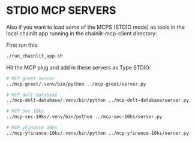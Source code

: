
# STDIO MCP SERVERS

Also if you want to load some of the MCPS (STDIO mode) as tools in the local chainlit app running in the chainlit-mcp-client directory:

First run this:
```bash
./run_chainlit_app.sh
```

Hit the MCP plug and add in these servers as Type STDIO:

```bash
# MCP greet server
../mcp-greet/.venv/bin/python ../mcp-greet/server.py

# MCP dolt database 
../mcp-dolt-database/.venv/bin/python ../mcp-dolt-database/server.py

# MCP Sec 10ks 
../mcp-sec-10ks/.venv/bin/python ../mcp-sec-10ks/server.py

# MCP yFinance 10ks 
../mcp-yfinance-10ks/.venv/bin/python ../mcp-yfinance-10ks/server.py
```
